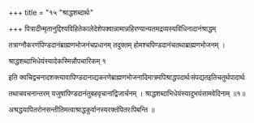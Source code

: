 +++
title = "१५ "श्राद्धशब्दार्थः"

+++
पित्रादीन्मृतानुद्दिश्यविहितेकालेदेशेपक्वान्नामान्नहिरण्यान्यतमद्रव्यस्यविधिनादानंश्राद्धम्

तत्राग्नौकरणंपिण्डदानंब्राह्मणभोजनंचप्रधानम् तदुक्तम् होमश्चपिण्डदानंचतथाब्राह्मणभोजनम् ।

श्राद्धशब्दाभिधेयंस्यादेकस्मिन्नौपचारिकम् १

इति क्वचिद्वचनादशक्‍त्यावापिण्डदानाद्यकरणेब्राह्मणभोजनादिमात्रमपिश्राद्धपदार्थःसंपद्यतइतिचतुर्थपादार्थः

तथाचवचनान्तरम् यजुषांपिण्डदानंतुबहवृचानांद्विजार्चनम् । श्राद्धशब्दाभिधेयंस्यादुभयंसामवेदिनाम् ॥१॥

अश्रद्धयापितरोनसन्तीतिमत्वाश्राद्धकुर्वानस्यरक्तंपितरःपिबन्ति ॥
